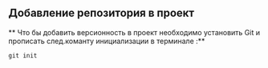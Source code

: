 ## Добавление репозитория в проект

** Что бы добавить версионность в проект необходимо установить Git и прописать след.команту инициализации в терминале :**
```
git init
```